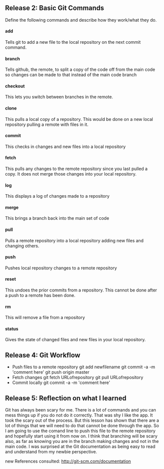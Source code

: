 ## Release 2: Basic Git Commands
Define the following commands and describe how they work/what they do.  


#### add
Tells git to add a new file to the local repository on the next commit command. 

#### branch
Tells github, the remote, to split a copy of the code off from the main code so changes can be made to that instead of the main code branch

#### checkout
This lets you switch between branches in the remote. 

#### clone
This pulls a local copy of a repository. This would be done on a new local repository pulling a remote with files in it.

#### commit
This checks in changes and new files into a local repository

#### fetch
This pulls any changes to the remote repository since you last pulled a copy. It does not merge those changes into your local repository.

#### log
This displays a log of changes made to a repository

#### merge
This brings a branch back into the main set of code

#### pull
Pulls a remote repository into a local repository adding new files and changing others.

#### push
Pushes local repository changes to a remote repository

#### reset
This undoes the prior commits from a repository. This cannot be done after a push to a remote has been done.

#### rm
This will remove a file from a repository

#### status
Gives the state of changed files and new files in your local repository.

## Release 4: Git Workflow

- Push files to a remote repository
	git add newfilename
	git commit -a -m 'comment here'
	git push origin master
- Fetch changes
	git fetch URLofrepository
	git pull URLofrepository
- Commit locally
	git commit -a -m 'comment here'

## Release 5: Reflection on what I learned
Git has always been scary for me. There is a lot of commands and you can mess things up if you do not do it correctly. That was shy I like the app. It took the scary out of the process. But this lesson has shown that there are a lot of things that we will need to do that cannot be done through the app. So I am going to use the comand line to push this file to the remote repository and hopefully start using it from now on. I think that branching will be scary also, as far as knowing you are in the branch making changes and not in the main code. I was surprised at the Git documentation as being easy to read and understand from my newbie perspective.

new References consulted:
http://git-scm.com/documentation


